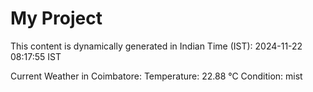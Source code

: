 # My Project

This content is dynamically generated in Indian Time (IST): 2024-11-22 08:17:55 IST


Current Weather in Coimbatore:
Temperature: 22.88 °C
Condition: mist
